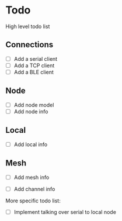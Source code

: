 # Todo

High level todo list

## Connections
- [ ] Add a serial client
- [ ] Add a TCP client
- [ ] Add a BLE client

## Node
- [ ] Add node model
- [ ] Add node info

## Local
- [ ] Add local info

## Mesh
- [ ] Add mesh info
- [ ] Add channel info


More specific todo list:

- [ ] Implement talking over serial to local node
